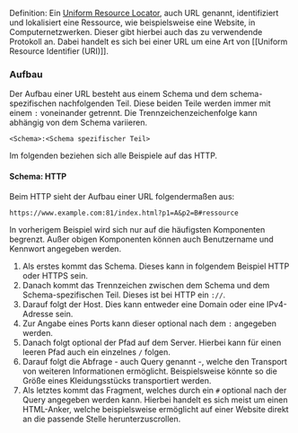 Definition: Ein [Uniform Resource Locator](https://de.wikipedia.org/wiki/Uniform_Resource_Locator), auch URL genannt, identifiziert und lokalisiert eine Ressource, wie beispielsweise eine Website, in Computernetzwerken. Dieser gibt hierbei auch das zu verwendende Protokoll an. Dabei handelt es sich bei einer URL um eine Art von [[Uniform Resource Identifier (URI)]].

### Aufbau
Der Aufbau einer URL besteht aus einem Schema und dem schema-spezifischen nachfolgenden Teil. Diese beiden Teile werden immer mit einem `:` voneinander getrennt. Die Trennzeichenzeichenfolge kann abhängig von dem Schema variieren. 

```URL
<Schema>:<Schema spezifischer Teil>
```
Im folgenden beziehen sich alle Beispiele auf das HTTP.

#### Schema: HTTP
Beim HTTP sieht der Aufbau einer URL folgendermaßen aus:
```URL
https://www.example.com:81/index.html?p1=A&p2=B#ressource
```
In vorherigem Beispiel wird sich nur auf die häufigsten Komponenten begrenzt. Außer obigen Komponenten können auch Benutzername und Kennwort angegeben werden. 
1. Als erstes kommt das Schema. Dieses kann in folgendem Beispiel HTTP oder HTTPS sein.
2. Danach kommt das Trennzeichen zwischen dem Schema und dem Schema-spezifischen Teil. Dieses ist bei HTTP ein `://`.
3. Darauf folgt der Host. Dies kann entweder eine Domain oder eine IPv4-Adresse sein.
4. Zur Angabe eines Ports kann dieser optional nach dem `:` angegeben werden. 
5. Danach folgt optional der Pfad auf dem Server. Hierbei kann für einen leeren Pfad auch ein einzelnes `/` folgen.
6. Darauf folgt die Abfrage - auch Query genannt -, welche den Transport von weiteren Informationen ermöglicht. Beispielsweise könnte so die Größe eines Kleidungsstücks transportiert werden.
7. Als letztes kommt das Fragment, welches durch ein `#` optional nach der Query angegeben werden kann. Hierbei handelt es sich meist um einen HTML-Anker, welche beispielsweise ermöglicht auf einer Website direkt an die passende Stelle herunterzuscrollen.
